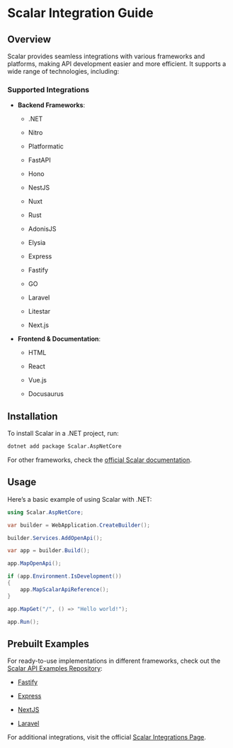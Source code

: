 # Scalar Integration Guide

## Overview

Scalar provides seamless integrations with various frameworks and platforms, making API development easier and more efficient. It supports a wide range of technologies, including:

### Supported Integrations

- **Backend Frameworks**:
    
    - .NET
        
    - Nitro
        
    - Platformatic
        
    - FastAPI
        
    - Hono
        
    - NestJS
        
    - Nuxt
        
    - Rust
        
    - AdonisJS
        
    - Elysia
        
    - Express
        
    - Fastify
        
    - GO
        
    - Laravel
        
    - Litestar
        
    - Next.js
        
- **Frontend & Documentation**:
    
    - HTML
        
    - React
        
    - Vue.js
        
    - Docusaurus
        

## Installation

To install Scalar in a .NET project, run:

```sh
dotnet add package Scalar.AspNetCore
```

For other frameworks, check the [official Scalar documentation](https://scalar.com/#integrations).

## Usage

Here’s a basic example of using Scalar with .NET:

```csharp
using Scalar.AspNetCore;

var builder = WebApplication.CreateBuilder();

builder.Services.AddOpenApi();

var app = builder.Build();

app.MapOpenApi();

if (app.Environment.IsDevelopment())
{
    app.MapScalarApiReference();
}

app.MapGet("/", () => "Hello world!");

app.Run();
```

## Prebuilt Examples

For ready-to-use implementations in different frameworks, check out the [Scalar API Examples Repository](https://github.com/ClementBobin/Api):

- [Fastify](https://github.com/ClementBobin/Api/tree/FastifyPrisma)
    
- [Express](https://github.com/ClementBobin/Api/tree/ExpressPrisma)
    
- [NextJS](https://github.com/ClementBobin/Api/tree/NextJsPrisma)
    
- [Laravel](https://github.com/ClementBobin/Api/tree/Laravel)
    

For additional integrations, visit the official [Scalar Integrations Page](https://scalar.com/#integrations).